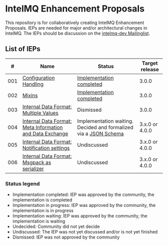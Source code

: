 # IntelMQ Enhancement Proposals

This repository is for collaboratively creating IntelMQ Enhancement Proposals.
IEPs are needed for major and/or architectural changes in IntelMQ.
The IEPs should be discussion on the [intelmq-dev Mailinglist](https://lists.cert.at/cgi-bin/mailman/listinfo/intelmq-dev).

## List of IEPs

|#|Name|Status|Target release|
|---|---|---|---|
|001|[Configuration Handling](001/)|[Implementation completed](https://github.com/certtools/intelmq/projects/9)|3.0.0|
|002|[Mixins](002/)|[Implementation completed](https://github.com/certtools/intelmq/projects/10)|3.0.0|
|003|[Internal Data Format: Multiple Values](003/)|Dismissed|3.0.0|
|004|[Internal Data Format: Meta Information and Data Exchange](004/)|Implementation waiting. Decided and formalized via a [JSON Schema](004/schema/schema.json)|3.x.0 or 4.0.0|
|005|[Internal Data Format: Notification settings](005/)|Undiscussed|3.x.0 or 4.0.0|
|006|[Internal Data Format: Msgpack as serializer](006/)|Undiscussed|3.x.0 or 4.0.0|

### Status legend
* Implementation completed: IEP was approved by the community, the implementation is completed
* Implementation in progress: IEP was approved by the community, the implementation is in progress
* Implementation waiting: IEP was approved by the community, the implementation is waiting
* Undecided: Community did not yet decide
* Undiscussed: The IEP was not yet discussed and/or is not yet finished
* Dismissed: IEP was not approved by the community
